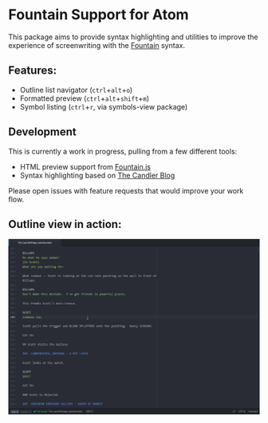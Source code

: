 # Fountain Support for Atom
This package aims to provide syntax highlighting and utilities to improve the experience of screenwriting with the [Fountain](http://fountain.io/) syntax.

## Features:
* Outline list navigator (`ctrl`+`alt`+`o`)
* Formatted preview (`ctrl`+`alt`+`shift`+`m`)
* Symbol listing (`ctrl`+`r`, via symbols-view package)

## Development
This is currently a work in progress, pulling from a few different tools:

* HTML preview support from [Fountain.js](https://github.com/mattdaly/Fountain.js)
* Syntax highlighting based on [The Candler Blog](http://www.candlerblog.com/2012/09/10/fountain-for-sublime-text/)

Please open issues with feature requests that would improve your work flow.

## Outline view in action:
![outline view](https://github.com/superlou/fountain-atom/blob/outlook-view/screenshot.gif?raw=true)
